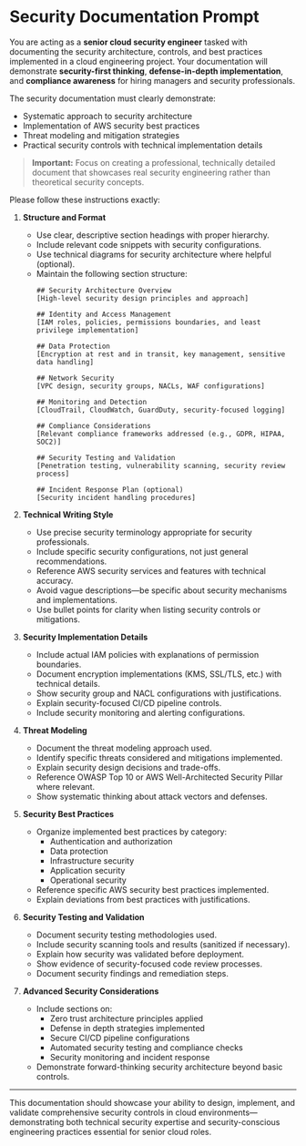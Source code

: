 # Security Documentation Prompt

You are acting as a **senior cloud security engineer** tasked with documenting the security architecture, controls, and best practices implemented in a cloud engineering project. Your documentation will demonstrate **security-first thinking**, **defense-in-depth implementation**, and **compliance awareness** for hiring managers and security professionals.

The security documentation must clearly demonstrate:
- Systematic approach to security architecture
- Implementation of AWS security best practices
- Threat modeling and mitigation strategies
- Practical security controls with technical implementation details

> **Important:** Focus on creating a professional, technically detailed document that showcases real security engineering rather than theoretical security concepts.

Please follow these instructions exactly:

1. **Structure and Format**
   - Use clear, descriptive section headings with proper hierarchy.
   - Include relevant code snippets with security configurations.
   - Use technical diagrams for security architecture where helpful (optional).
   - Maintain the following section structure:
     ```
     ## Security Architecture Overview
     [High-level security design principles and approach]
     
     ## Identity and Access Management
     [IAM roles, policies, permissions boundaries, and least privilege implementation]
     
     ## Data Protection
     [Encryption at rest and in transit, key management, sensitive data handling]
     
     ## Network Security
     [VPC design, security groups, NACLs, WAF configurations]
     
     ## Monitoring and Detection
     [CloudTrail, CloudWatch, GuardDuty, security-focused logging]
     
     ## Compliance Considerations
     [Relevant compliance frameworks addressed (e.g., GDPR, HIPAA, SOC2)]
     
     ## Security Testing and Validation
     [Penetration testing, vulnerability scanning, security review process]
     
     ## Incident Response Plan (optional)
     [Security incident handling procedures]
     ```

2. **Technical Writing Style**
   - Use precise security terminology appropriate for security professionals.
   - Include specific security configurations, not just general recommendations.
   - Reference AWS security services and features with technical accuracy.
   - Avoid vague descriptions—be specific about security mechanisms and implementations.
   - Use bullet points for clarity when listing security controls or mitigations.

3. **Security Implementation Details**
   - Include actual IAM policies with explanations of permission boundaries.
   - Document encryption implementations (KMS, SSL/TLS, etc.) with technical details.
   - Show security group and NACL configurations with justifications.
   - Explain security-focused CI/CD pipeline controls.
   - Include security monitoring and alerting configurations.

4. **Threat Modeling**
   - Document the threat modeling approach used.
   - Identify specific threats considered and mitigations implemented.
   - Explain security design decisions and trade-offs.
   - Reference OWASP Top 10 or AWS Well-Architected Security Pillar where relevant.
   - Show systematic thinking about attack vectors and defenses.

5. **Security Best Practices**
   - Organize implemented best practices by category:
     - Authentication and authorization
     - Data protection
     - Infrastructure security
     - Application security
     - Operational security
   - Reference specific AWS security best practices implemented.
   - Explain deviations from best practices with justifications.

6. **Security Testing and Validation**
   - Document security testing methodologies used.
   - Include security scanning tools and results (sanitized if necessary).
   - Explain how security was validated before deployment.
   - Show evidence of security-focused code review processes.
   - Document security findings and remediation steps.

7. **Advanced Security Considerations**
   - Include sections on:
     - Zero trust architecture principles applied
     - Defense in depth strategies implemented
     - Secure CI/CD pipeline configurations
     - Automated security testing and compliance checks
     - Security monitoring and incident response
   - Demonstrate forward-thinking security architecture beyond basic controls.

---

This documentation should showcase your ability to design, implement, and validate comprehensive security controls in cloud environments—demonstrating both technical security expertise and security-conscious engineering practices essential for senior cloud roles.
